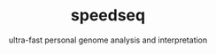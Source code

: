 ---
title: speedseq
category: software
subtitle: ultra-fast personal genome analysis and interpretation
layout: default
modal-id: 6
img: speedseq.overview.png
thumbnail: speedseq.png
alt: speedseq.png
manuscript: http://www.nature.com/nmeth/journal/v12/n10/full/nmeth.3505.html
code: https://github.com/hall-lab/speedseq
docs: https://github.com/hall-lab/speedseq
description: SpeedSeq is an open-source genome analysis platform that accomplishes alignment, variant detection and functional annotation of a 50× human genome in 13 h on a low-cost server and alleviates a bioinformatics bottleneck that typically demands weeks of computation with extensive hands-on expert involvement. SpeedSeq offers performance competitive with or superior to current methods for detecting germline and somatic single-nucleotide variants, structural variants, insertions and deletions, and it includes novel functionality for streamlined interpretation.
---